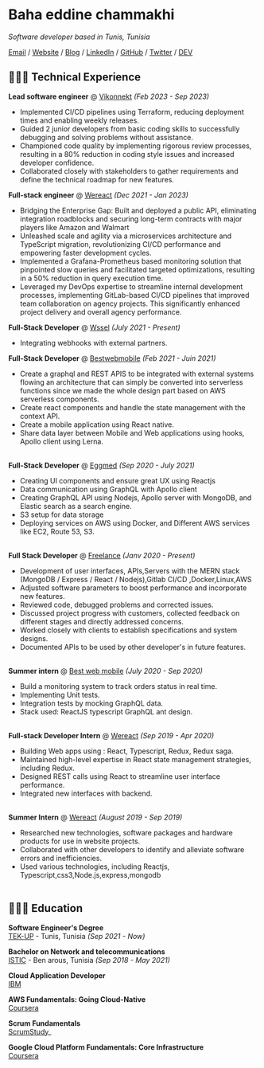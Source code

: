 # Baha eddine chammakhi

_Software developer based in Tunis, Tunisia_ <br>

[Email](mailto:bahaeddinechammakhi@gmail.com) / [Website](https://www.bahachammakhi.tn/) / [Blog](https://blog.bahachammakhi.tn) / [LinkedIn](https://www.linkedin.com/in/baha-chammakhi/) / [GitHub](https://github.com/bahachammakhi/) / [Twitter](https://twitter.com/bahachammakhi/) / [DEV](https://dev.to/bahachammakhi/)

## 👩🏼‍💻 Technical Experience

**Lead software engineer** @ [Vikonnekt](https://wereact.co/) _(Feb 2023 - Sep 2023)_ <br>

- Implemented CI/CD pipelines using Terraform, reducing deployment times and enabling weekly releases.
- Guided 2 junior developers from basic coding skills to successfully debugging and solving problems without assistance.
- Championed code quality by implementing rigorous review processes, resulting in a 80% reduction in coding style issues and increased developer confidence.
- Collaborated closely with stakeholders to gather requirements and define the technical roadmap for new features.

**Full-stack engineer** @ [Wereact](https://wereact.co/) _(Dec 2021 - Jan 2023)_ <br>

- Bridging the Enterprise Gap: Built and deployed a public API, eliminating integration roadblocks and securing long-term contracts with major players like Amazon and Walmart
- Unleashed scale and agility via a microservices architecture and TypeScript migration, revolutionizing CI/CD performance and empowering faster development cycles.
- Implemented a Grafana-Prometheus based monitoring solution that pinpointed slow queries and facilitated targeted optimizations, resulting in a 50% reduction in query execution time.
- Leveraged my DevOps expertise to streamline internal development processes, implementing GitLab-based CI/CD pipelines that improved team collaboration on agency projects. This significantly enhanced project delivery and overall agency performance.
  <br><be>

**Full-Stack Developer** @ [Wssel](https://www.wssel.com/) _(July 2021 - Present)_ <br>

- Integrating webhooks with external partners.
  <br><be>

**Full-Stack Developer** @ [Bestwebmobile](http://www.bestwebmobile.com/) _(Feb 2021 - Juin 2021)_ <br>

- Create a graphql and REST APIS to be integrated with external systems flowing an architecture that can simply be converted into serverless functions since we made the whole design part based on AWS serverless components.
- Create react components and handle the state management with the context API.
- Create a mobile application using React native.
- Share data layer between Mobile and Web applications using hooks, Apollo client using Lerna.
  <br><br>

**Full-Stack Developer** @ [Eggmed](https://www.eggmed.com/) _(Sep 2020 - July 2021)_ <br>

- Creating UI components and ensure great UX using Reactjs
- Data communication using GraphQL with Apollo client
- Creating GraphQL API using Nodejs, Apollo server with MongoDB, and Elastic search as a search engine.
- S3 setup for data storage
- Deploying services on AWS using Docker, and Different AWS services like EC2, Route 53, S3.
  <br><br>

**Full Stack Developer** @ [Freelance](https://bahachammakhi.tn/projects/) _(Janv 2020 - Present)_ <br>

- Development of user interfaces, APIs,Servers with the MERN stack (MongoDB / Express / React / Nodejs),Gitlab CI/CD ,Docker,Linux,AWS
- Adjusted software parameters to boost performance and incorporate new features.
- Reviewed code, debugged problems and corrected issues.
- Discussed project progress with customers, collected feedback on different stages and directly addressed concerns.
- Worked closely with clients to establish specifications and system designs.
- Documented APIs to be used by other developer's in future features.
  <br><br>

**Summer intern** @ [Best web mobile](http://www.bestwebmobile.com/) _(July 2020 - Sep 2020)_ <br>

- Build a monitoring system to track orders status in real time.
- Implementing Unit tests.
- Integration tests by mocking GraphQL data.
- Stack used: ReactJS typescript GraphQL ant design.
  <br><br>

**Full-stack Developer Intern** @ [Wereact](https://wereact.co/) _(Sep 2019 - Apr 2020)_ <br>

- Building Web apps using : React, Typescript, Redux, Redux saga.
- Maintained high-level expertise in React state management strategies, including Redux.
- Designed REST calls using React to streamline user interface performance.
- Integrated new interfaces with backend.
  <br><br>

**Summer Intern** @ [Wereact](https://wereact.co/) _(August 2019 - Sep 2019)_ <br>

- Researched new technologies, software packages and hardware products for use in website projects.
- Collaborated with other developers to identify and alleviate software errors and inefficiencies.
- Used various technologies, including Reactjs, Typescript,css3,Node.js,express,mongodb
  <br><br>

## 👩🏼‍🎓 Education

**Software Engineer's Degree**<br>
[TEK-UP](https://tek-up.de) - Tunis, Tunisia _(Sep 2021 - Now)_ <br>

**Bachelor on Network and telecommunications**<br>
[ISTIC](http://www.istic.rnu.tn/fr) - Ben arous, Tunisia _(Sep 2018 - May 2021)_ <br>

**Cloud Application Developer**<br>
[IBM](https://www.youracclaim.com/badges/98bb896b-b60d-413b-8a8b-9edf03f8cea4/linked_in_profile)

**AWS Fundamentals: Going Cloud-Native**<br>
[Coursera](https://www.coursera.org/account/accomplishments/certificate/3BG6EEEDRXZM)

**Scrum Fundamentals** <br>
[ScrumStudy](http://81cd1176253f3f59d435-ac22991740ab4ff17e21daf2ed577041.r77.cf1.rackcdn.com/Certificates/ScrumFundamentalsCertified-Bahaeddinechammakhi-754999.pdf)\_

**Google Cloud Platform Fundamentals: Core Infrastructure**<br>
[Coursera](https://www.coursera.org/account/accomplishments/certificate/T98LAYV9MGCL)
